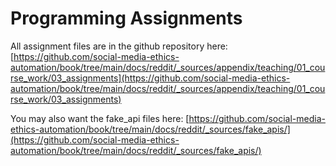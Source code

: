 # Programming Assignments

All assignment files are in the github repository here:
[https://github.com/social-media-ethics-automation/book/tree/main/docs/reddit/_sources/appendix/teaching/01_course_work/03_assignments](https://github.com/social-media-ethics-automation/book/tree/main/docs/reddit/_sources/appendix/teaching/01_course_work/03_assignments)

You may also want the fake_api files here: [https://github.com/social-media-ethics-automation/book/tree/main/docs/reddit/_sources/fake_apis/](https://github.com/social-media-ethics-automation/book/tree/main/docs/reddit/_sources/fake_apis/)


```{tableofcontents}
```